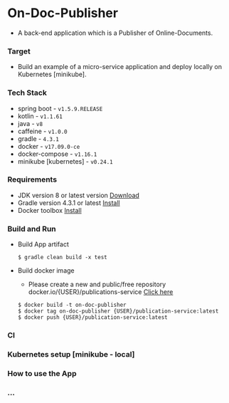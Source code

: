 # On-Doc-Publisher

- A back-end application which is a Publisher of Online-Documents.

### Target
- Build an example of a micro-service application and deploy locally on Kubernetes [minikube].

### Tech Stack
- spring boot - ```v1.5.9.RELEASE```
- kotlin - ```v1.1.61```
- java - ```v8```
- caffeine - ```v1.0.0```
- gradle - ```4.3.1```
- docker - ```v17.09.0-ce```
- docker-compose - ```v1.16.1```
- minikube [kubernetes] - ```v0.24.1```

### Requirements
- JDK version 8 or latest version [Download](http://www.oracle.com/technetwork/java/javase/downloads/jdk8-downloads-2133151.html "Oracle's JVM distribution")
- Gradle version 4.3.1 or latest [Install](https://gradle.org/install/ "gradle.org Tutorials")
- Docker toolbox [Install](https://docs.docker.com/toolbox/overview/ "Official reference")

### Build and Run
- Build App artifact

    ```
    $ gradle clean build -x test
    ```


- Build docker image

    - Please create a new and public/free repository docker.io/{USER}/publications-service [Click here](https://cloud.docker.com "Click here to create a new account and repository for free")

    ```
    $ docker build -t on-doc-publisher
    $ docker tag on-doc-publisher {USER}/publication-service:latest
    $ docker push {USER}/publication-service:latest
    ```

### CI

### Kubernetes setup [minikube - local]

### How to use the App

### ...

